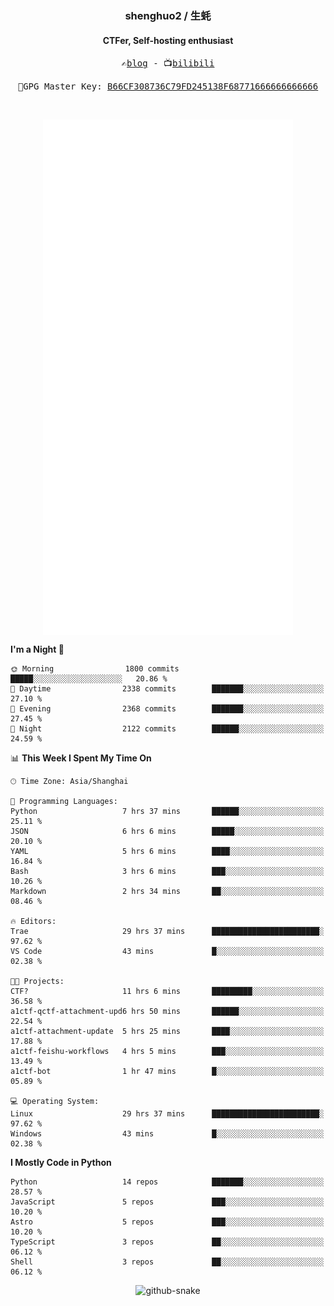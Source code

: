 <h3 align="center"> shenghuo2 / 生蚝 </h3>
<h4 align="center" >CTFer, Self-hosting enthusiast</h3>


<p align="center">
  <samp>
    ✍️<a href="https://blog.shenghuo2.top/">blog</a> -
    📺<a href="https://space.bilibili.com/85894935">bilibili</a>
  </samp>
</p>
<p align="center">
  <samp>
     🔐GPG Master Key: <a align="center" href="https://github.com/shenghuo2.gpg">B66CF308736C79FD245138F68771666666666666</a>
  </samp>
</p>
<br>
<p align="center">
  <a href="https://github.com/shenghuo2">
    <img width="400" align="top" src="https://github.com/shenghuo2/shenghuo2/blob/main/metrics.left.svg" />
  </a>
  <a href="https://github.com/shenghuo2">
    <img width="400" align="top" src="https://github.com/shenghuo2/shenghuo2/blob/main/metrics.right.svg" />
  </a>
</p>


<!--START_SECTION:waka-->
**I'm a Night 🦉** 

```text
🌞 Morning                1800 commits        █████░░░░░░░░░░░░░░░░░░░░   20.86 % 
🌆 Daytime                2338 commits        ███████░░░░░░░░░░░░░░░░░░   27.10 % 
🌃 Evening                2368 commits        ███████░░░░░░░░░░░░░░░░░░   27.45 % 
🌙 Night                  2122 commits        ██████░░░░░░░░░░░░░░░░░░░   24.59 % 
```


📊 **This Week I Spent My Time On** 

```text
🕑︎ Time Zone: Asia/Shanghai

💬 Programming Languages: 
Python                   7 hrs 37 mins       ██████░░░░░░░░░░░░░░░░░░░   25.11 % 
JSON                     6 hrs 6 mins        █████░░░░░░░░░░░░░░░░░░░░   20.10 % 
YAML                     5 hrs 6 mins        ████░░░░░░░░░░░░░░░░░░░░░   16.84 % 
Bash                     3 hrs 6 mins        ███░░░░░░░░░░░░░░░░░░░░░░   10.26 % 
Markdown                 2 hrs 34 mins       ██░░░░░░░░░░░░░░░░░░░░░░░   08.46 % 

🔥 Editors: 
Trae                     29 hrs 37 mins      ████████████████████████░   97.62 % 
VS Code                  43 mins             █░░░░░░░░░░░░░░░░░░░░░░░░   02.38 % 

🐱‍💻 Projects: 
CTF?                     11 hrs 6 mins       █████████░░░░░░░░░░░░░░░░   36.58 % 
a1ctf-qctf-attachment-upd6 hrs 50 mins       ██████░░░░░░░░░░░░░░░░░░░   22.54 % 
a1ctf-attachment-update  5 hrs 25 mins       ████░░░░░░░░░░░░░░░░░░░░░   17.88 % 
a1ctf-feishu-workflows   4 hrs 5 mins        ███░░░░░░░░░░░░░░░░░░░░░░   13.49 % 
a1ctf-bot                1 hr 47 mins        █░░░░░░░░░░░░░░░░░░░░░░░░   05.89 % 

💻 Operating System: 
Linux                    29 hrs 37 mins      ████████████████████████░   97.62 % 
Windows                  43 mins             █░░░░░░░░░░░░░░░░░░░░░░░░   02.38 % 
```

**I Mostly Code in Python** 

```text
Python                   14 repos            ███████░░░░░░░░░░░░░░░░░░   28.57 % 
JavaScript               5 repos             ███░░░░░░░░░░░░░░░░░░░░░░   10.20 % 
Astro                    5 repos             ███░░░░░░░░░░░░░░░░░░░░░░   10.20 % 
TypeScript               3 repos             ██░░░░░░░░░░░░░░░░░░░░░░░   06.12 % 
Shell                    3 repos             ██░░░░░░░░░░░░░░░░░░░░░░░   06.12 % 
```




<!--END_SECTION:waka-->


<div align="center">
  <picture>
    <source media="(prefers-color-scheme: dark)" srcset="https://gist.githubusercontent.com/shenghuo2/bfce20b14ab0484cef03bae6e60e0b3a/raw/github-snake-dark.svg" />
    <source media="(prefers-color-scheme: light)" srcset="https://gist.githubusercontent.com/shenghuo2/bfce20b14ab0484cef03bae6e60e0b3a/raw/github-snake.svg" />
    <img alt="github-snake" src="https://gist.githubusercontent.com/shenghuo2/bfce20b14ab0484cef03bae6e60e0b3a/raw/github-snake.svg" />
  </picture>
</div>

<!--
**shenghuo2/shenghuo2** is a ✨ _special_ ✨ repository because its `README.md` (this file) appears on your GitHub profile.

Here are some ideas to get you started:

- 🔭 I’m currently working on ...
- 🌱 I’m currently learning ...
- 👯 I’m looking to collaborate on ...
- 🤔 I’m looking for help with ...
- 💬 Ask me about ...
- 📫 How to reach me: ...
- 😄 Pronouns: ...
- ⚡ Fun fact: ...
-->
